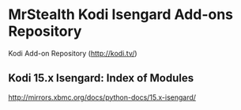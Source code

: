 # MrStealth Kodi Isengard Add-ons Repository
Kodi Add-on Repository (http://kodi.tv/)

## Kodi 15.x Isengard: Index of Modules
http://mirrors.xbmc.org/docs/python-docs/15.x-isengard/
